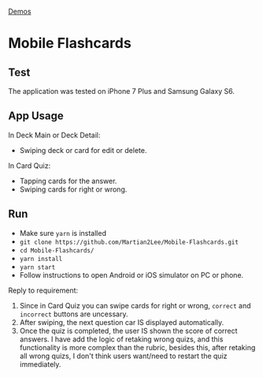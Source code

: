 [Demos](https://github.com/Martian2Lee/Portfolio)

# Mobile Flashcards

## Test

The application was tested on iPhone 7 Plus and Samsung Galaxy S6.

## App Usage

In Deck Main or Deck Detail:

* Swiping deck or card for edit or delete.

In Card Quiz:
* Tapping cards for the answer.
* Swiping cards for right or wrong.

## Run

* Make sure `yarn` is installed
* `git clone https://github.com/Martian2Lee/Mobile-Flashcards.git` 
* `cd Mobile-Flashcards/`
* `yarn install`
* `yarn start`
* Follow instructions to open Android or iOS simulator on PC or phone.

Reply to requirement:
1) Since in Card Quiz you can swipe cards for right or wrong, `correct` and `incorrect` buttons are uncessary.
2) After swiping, the next question car IS displayed automatically.
3) Once the quiz is completed, the user IS shown the score of correct answers. I have add the logic of retaking wrong quizs, and this functionality is more complex than the rubric, besides this, after retaking all wrong quizs, I don't think users want/need to restart the quiz immediately.